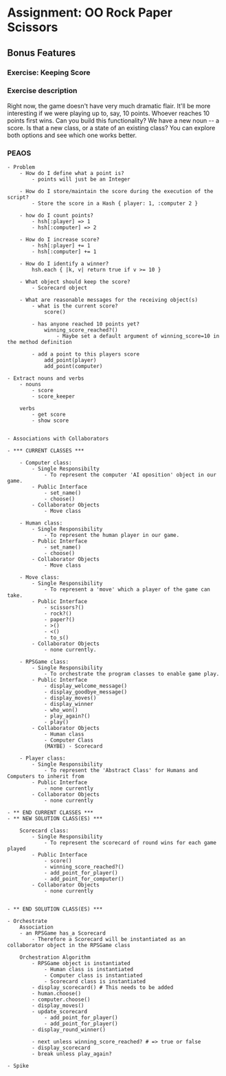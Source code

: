 # Assignment: OO Rock Paper Scissors

## Bonus Features
### Exercise: Keeping Score 

### Exercise description
Right now, the game doesn't have very much dramatic flair. It'll be more interesting if we were playing up to, say, 10 points. Whoever reaches 10 points first wins. Can you build this functionality? We have a new noun -- a score. Is that a new class, or a state of an existing class? You can explore both options and see which one works better.

### PEAOS
	- Problem
		- How do I define what a point is?
			- points will just be an Integer
		
		- How do I store/maintain the score during the execution of the script?
			- Store the score in a Hash { player: 1, :computer 2 }
		
		- how do I count points?
			- hsh[:player] => 1
			- hsh[:computer] => 2

		- How do I increase score?
			- hsh[:player] += 1
			- hsh[:computer] += 1

		- How do I identify a winner?
			hsh.each { |k, v| return true if v >= 10 }

		- What object should keep the score?
			- Scorecard object

		- What are reasonable messages for the receiving object(s)
			- what is the current score?
				score()

			- has anyone reached 10 points yet?
				winning_score_reached?()
					- Maybe set a default argument of winning_score=10 in the method definition

			- add a point to this players score
				add_point(player)
				add_point(computer)

	- Extract nouns and verbs
		- nouns
			- score
			- score_keeper
		
		verbs
			- get score
			- show score


	- Associations with Collaborators

	- *** CURRENT CLASSES ***

		- Computer class: 
			- Single Responsibilty
				- To represent the computer 'AI oposition' object in our game.
			- Public Interface
				- set_name()
				- choose()		
			- Collaborator Objects
				- Move class

		- Human class:
			- Single Responsibility
				- To represent the human player in our game.
			- Public Interface
				- set_name()
				- choose()
			- Collaborator Objects
				- Move class

		- Move class:
			- Single Responsibility
				- To represent a 'move' which a player of the game can take.
			- Public Interface
				- scissors?()
				- rock?()
				- paper?()
				- >()
				- <()
				- to_s()
			- Collaborator Objects
				- none currently.

		- RPSGame class:
			- Single Responsibility
				- To orchestrate the program classes to enable game play.
			- Public Interface
				- display_welcome_message()
				- display_goodbye_message()
				- display_moves()
				- display_winner
				- who_won()
				- play_again?()
				- play()
			- Collaborator Objects
				- Human class
				- Computer Class
				(MAYBE) - Scorecard

		- Player class:
			- Single Responsibility
				- To represent the 'Abstract Class' for Humans and Computers to inherit from
			- Public Interface
				- none currently
			- Collaborator Objects
				- none currently	  			

	- ** END CURRENT CLASSES ***
	- ** NEW SOLUTION CLASS(ES) ***

		Scorecard class:
			- Single Responsibility
				- To represent the scorecard of round wins for each game played
			- Public Interface
				- score()
				- winning_score_reached?()
				- add_point_for_player()
				- add_point_for_computer()
			- Collaborator Objects
				- none currently	
			

	- ** END SOLUTION CLASS(ES) ***

	- Orchestrate
		Association
		- an RPSGame has_a Scorecard
			- Therefore a Scorecard will be instantiated as an collaborator object in the RPSGame class

		Orchestration Algorithm
			- RPSGame object is instantiated
				- Human class is instantiated
				- Computer class is instantiated
				- Scorecard class is instantiated
			- display_scorecard() # This needs to be added
			- human.choose()
			- computer.choose()
			- display_moves()
			- update_scorecard
				- add_point_for_player()
				- add_point_for_player()
			- display_round_winner()

			- next unless winning_score_reached? # => true or false
			- display_scorecard
			- break unless play_again?

	- Spike

















